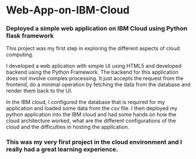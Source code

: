 # Web-App-on-IBM-Cloud

### Deployed a simple web application on IBM Cloud using Python flask framework

This project was my first step in exploring the different aspects of cloud computing. 


I developed a web aplication with simple UI using HTML5 and developed backend using the Python Framework. 
The backend for this application does not involve complex processing. It just accepts the request from the frontend, 
do a minimal operation by fetching the data from the database and render them back to the UI.

In the IBM cloud, I configured the database that is required for my application and loaded some data from the csv file. I then deployed my python application into the IBM cloud
and had some hands on how the cloud architecture worked, what are the different configurations of the cloud and the difficulties in hosting the application.

### This was my very first project in the cloud environment and I really had a great learning experience.

